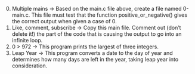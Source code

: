 0. Multiple mains -> Based on the main.c file above, create a file named 0-main.c. This file must test that the function positive_or_negative() gives the correct output when given a case of 0.
1. Like, comment, subscribe -> Copy this main file. Comment out (don’t delete it!) the part of the code that is causing the output to go into an infinite loop.
2. 0 > 972 -> This program prints the largest of three integers.
3. Leap Year -> This program converts a date to the day of year and determines how many days are left in the year, taking leap year into consideration.
